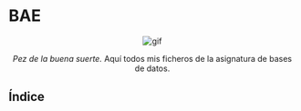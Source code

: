 # BAE


<div align=center>
    
![gif](https://www.gifmaniacos.es/wp-content/uploads/2019/04/peces-gif-gifmaniacos.es-15.gif)

*Pez de la buena suerte.*
Aquí todos mis ficheros de la asignatura de bases de datos.

</div>


## Índice
